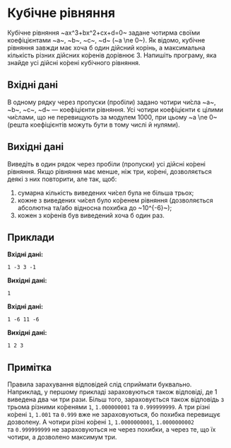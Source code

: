 # Кубічне рівняння

Кубічне рівняння ~ax^3+bx^2+cx+d=0~ задане чотирма своїми коефіцієнтами ~a~, ~b~, ~c~, ~d~ (~a \ne 0~).
Як&nbsp;відомо, кубічне рівняння завжди має хоча&nbsp;б один дійсний корінь,&nbsp;а максимальна кількість різних дійсних ко́ренів дорівнює&nbsp;3.
Напишіть програму, яка знайде усі дійсні ко́рені кубічного рівняння.

## Вхідні дані
В&nbsp;одному рядку через пропуски (пробіли) задано чотири чи́сла ~a~, ~b~, ~c~, ~d~ — коефіцієнти рівняння. Усі чотири коефіцієнти є цілими чи́слами,&nbsp;що не перевищують&nbsp;за модулем 1000, при цьому&nbsp;~a \ne 0~ (решта коефіцієнтів можуть бути&nbsp;в тому числі&nbsp;й нулями).

## Вихідні дані
Виведіть&nbsp;в один рядок через пробіли (пропуски) усі дійсні ко́рені рівняння. Якщо рівняння має менше, ніж три, ко́рені, дозволяється деякі&nbsp;з них повторити, але так, щоб:
1. сумарна кількість виведених чи́сел була не більша трьох;
2. кожне&nbsp;з виведених чи́сел було ко́ренем рівняння (дозволяється абсолютна та/або відносна похибка&nbsp;до ~10^{-6}~);
3. кожен&nbsp;з ко́ренів був виведений хоча&nbsp;б один раз.

## Приклади
**Вхідні дані:**
```
1 -3 3 -1
```

**Вихідні дані:**
```
1
```

**Вхідні дані:**
```
1 -6 11 -6
```

**Вихідні дані:**
```
1 2 3
```

## Примітка
Правила зарахування відповідей слід сприймати буквально. Наприклад,&nbsp;у першому прикладі зараховуються також відповіді, де 1 виведена два&nbsp;чи три рази. Більш того, зараховується також відповідь&nbsp;з трьома різними ко́ренями `1`, `1.000000001` та&nbsp;`0.999999999`. А&nbsp;три різні ко́рені `1`, `1.001` та&nbsp;`0.999` вже не зараховуються, бо похибка перевищує дозволену. А&nbsp;чотири різні ко́рені `1`, `1.0000000001`, `1.0000000002` та&nbsp;`0.999999999` не зараховуються не через похибки,&nbsp;а через те,&nbsp;що їх чотири,&nbsp;а дозволено максимум три.
